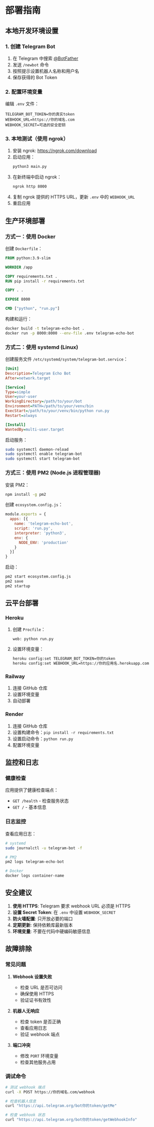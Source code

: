 # 部署指南

## 本地开发环境设置

### 1. 创建 Telegram Bot

1. 在 Telegram 中搜索 [@BotFather](https://t.me/botfather)
2. 发送 `/newbot` 命令
3. 按照提示设置机器人名称和用户名
4. 保存获得的 Bot Token

### 2. 配置环境变量

编辑 `.env` 文件：

```env
TELEGRAM_BOT_TOKEN=你的真实token
WEBHOOK_URL=https://你的域名.com
WEBHOOK_SECRET=可选的安全密钥
```

### 3. 本地测试（使用 ngrok）

1. 安装 ngrok: https://ngrok.com/download
2. 启动应用：
   ```bash
   python3 main.py
   ```
3. 在新终端中启动 ngrok：
   ```bash
   ngrok http 8000
   ```
4. 复制 ngrok 提供的 HTTPS URL，更新 `.env` 中的 `WEBHOOK_URL`
5. 重启应用

## 生产环境部署

### 方式一：使用 Docker

创建 `Dockerfile`：

```dockerfile
FROM python:3.9-slim

WORKDIR /app

COPY requirements.txt .
RUN pip install -r requirements.txt

COPY . .

EXPOSE 8000

CMD ["python", "run.py"]
```

构建和运行：

```bash
docker build -t telegram-echo-bot .
docker run -p 8000:8000 --env-file .env telegram-echo-bot
```

### 方式二：使用 systemd (Linux)

创建服务文件 `/etc/systemd/system/telegram-bot.service`：

```ini
[Unit]
Description=Telegram Echo Bot
After=network.target

[Service]
Type=simple
User=your-user
WorkingDirectory=/path/to/your/bot
Environment=PATH=/path/to/your/venv/bin
ExecStart=/path/to/your/venv/bin/python run.py
Restart=always

[Install]
WantedBy=multi-user.target
```

启动服务：

```bash
sudo systemctl daemon-reload
sudo systemctl enable telegram-bot
sudo systemctl start telegram-bot
```

### 方式三：使用 PM2 (Node.js 进程管理器)

安装 PM2：

```bash
npm install -g pm2
```

创建 `ecosystem.config.js`：

```javascript
module.exports = {
  apps: [{
    name: 'telegram-echo-bot',
    script: 'run.py',
    interpreter: 'python3',
    env: {
      NODE_ENV: 'production'
    }
  }]
}
```

启动：

```bash
pm2 start ecosystem.config.js
pm2 save
pm2 startup
```

## 云平台部署

### Heroku

1. 创建 `Procfile`：
   ```
   web: python run.py
   ```

2. 设置环境变量：
   ```bash
   heroku config:set TELEGRAM_BOT_TOKEN=你的token
   heroku config:set WEBHOOK_URL=https://你的应用名.herokuapp.com
   ```

### Railway

1. 连接 GitHub 仓库
2. 设置环境变量
3. 自动部署

### Render

1. 连接 GitHub 仓库
2. 设置构建命令：`pip install -r requirements.txt`
3. 设置启动命令：`python run.py`
4. 配置环境变量

## 监控和日志

### 健康检查

应用提供了健康检查端点：

- `GET /health` - 检查服务状态
- `GET /` - 基本信息

### 日志监控

查看应用日志：

```bash
# systemd
sudo journalctl -u telegram-bot -f

# PM2
pm2 logs telegram-echo-bot

# Docker
docker logs container-name
```

## 安全建议

1. **使用 HTTPS**: Telegram 要求 webhook URL 必须是 HTTPS
2. **设置 Secret Token**: 在 `.env` 中设置 `WEBHOOK_SECRET`
3. **防火墙配置**: 只开放必要的端口
4. **定期更新**: 保持依赖库最新版本
5. **环境变量**: 不要在代码中硬编码敏感信息

## 故障排除

### 常见问题

1. **Webhook 设置失败**
   - 检查 URL 是否可访问
   - 确保使用 HTTPS
   - 验证证书有效性

2. **机器人无响应**
   - 检查 token 是否正确
   - 查看应用日志
   - 验证 webhook 端点

3. **端口冲突**
   - 修改 `PORT` 环境变量
   - 检查其他服务占用

### 调试命令

```bash
# 测试 webhook 端点
curl -X POST https://你的域名.com/webhook

# 检查机器人信息
curl "https://api.telegram.org/bot你的token/getMe"

# 检查 webhook 状态
curl "https://api.telegram.org/bot你的token/getWebhookInfo"
```
